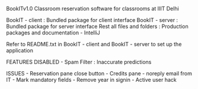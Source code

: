 BookITv1.0
Classroom reservation software for classrooms at IIIT Delhi

BookIT - client : Bundled package for client interface
BookIT - server : Bundled package for server interface
Rest all files and folders : Production packages and documentation - IntelliJ

Refer to README.txt in BookIT - client and BookIT - server to set up the application

FEATURES DISABLED
	- Spam Filter 		: Inaccurate predictions

ISSUES
	- Reservation pane close button
	- Credits pane
	- noreply email from IT
	- Mark mandatory fields
	- Remove year in signin
	- Active user hack
	